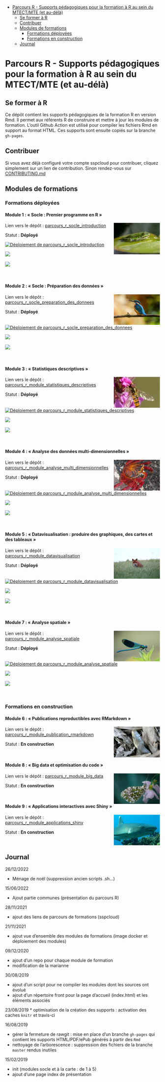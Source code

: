 
- <a
  href="#parcours-r---supports-pédagogiques-pour-la-formation-à-r-au-sein-du-mtectmte-et-au-délà"
  id="toc-parcours-r---supports-pédagogiques-pour-la-formation-à-r-au-sein-du-mtectmte-et-au-délà">Parcours
  R - Supports pédagogiques pour la formation à R au sein du MTECT/MTE (et
  au-délà)</a>
  - <a href="#se-former-à-r" id="toc-se-former-à-r">Se former à R</a>
  - <a href="#contribuer" id="toc-contribuer">Contribuer</a>
  - <a href="#modules-de-formations" id="toc-modules-de-formations">Modules
    de formations</a>
    - <a href="#formations-déployées" id="toc-formations-déployées">Formations
      déployées</a>
    - <a href="#formations-en-construction"
      id="toc-formations-en-construction">Formations en construction</a>
  - <a href="#journal" id="toc-journal">Journal</a>

<!-- README.md est généré à partir du README.Rmd. Merci d'éditer ce fichier -->

# Parcours R - Supports pédagogiques pour la formation à R au sein du MTECT/MTE (et au-délà)

<!-- badges: start -->
<!-- badges: end -->

## Se former à R

Ce dépôt contient les supports pédagogiques de la formation R en version
Rmd. Il permet aux référents R de construire et mettre à jour les
modules de formation. L’outil Github Action est utilisé pour compiler
les fichiers Rmd en support au format HTML. Ces supports sont ensuite
copiés sur la branche `gh-pages`.

## Contribuer

Si vous avez déjà configuré votre compte sspcloud pour contribuer,
cliquez simplement sur un lien de contribution. Sinon rendez-vous sur
[CONTRIBUTING.md](https://github.com/MTES-MCT/parcours-r/blob/master/CONTRIBUTING.md)

## Modules de formations

### Formations déployées

#### Module 1 : « Socle : Premier programme en R »

<img src="docs/assets/images/grenouille.jpg" alt="grenouille.jpg" align="right" style="width:150px;"/>

Lien vers le dépôt :
[parcours_r\_socle_introduction](https://github.com/MTES-MCT/parcours_r_socle_introduction)

Statut : **Déployé**

[![Déploiement de
parcours_r\_socle_introduction](https://github.com/MTES-MCT/parcours_r_socle_introduction/actions/workflows/rstudio-image-build.yml/badge.svg)](https://github.com/MTES-MCT/parcours_r_socle_introduction/actions/workflows/rstudio-image-build.yml)

[![](https://img.shields.io/badge/Formation_SSPCloud-ParcoursR_M1-blue)](https://datalab.sspcloud.fr/launcher/ide/rstudio?autoLaunch=true&onyxia.friendlyName=«ParcoursR_M1»&service.image.custom.enabled=true&service.image.custom.version=«ghcr.io%2Fmtes-mct%2Fparcours_r_socle_introduction-4.2.1»&security.allowlist.enabled=false&init.personalInit=«https%3A%2F%2Fraw.githubusercontent.com%2FMTES-MCT%2Fparcours-r%2Fmaster%2Finit_scripts%2Fformation%2Finit_script_formation.sh»)

[![](https://img.shields.io/badge/Contribution_SSPCloud-ParcoursR_M1-green)](https://datalab.sspcloud.fr/launcher/ide/rstudio?autoLaunch=true&onyxia.friendlyName=«ParcoursR_M1_contrib»&service.image.custom.enabled=true&service.image.custom.version=«ghcr.io%2Fmtes-mct%2Fparcours_r_socle_introduction-4.2.1»&service.image.pullPolicy=«Always»&security.allowlist.enabled=false&init.personalInit=«https%3A%2F%2Fraw.githubusercontent.com%2FMTES-MCT%2Fparcours-r%2Fmaster%2Finit_scripts%2Fcontribution%2Finit_script.sh»&init.personalInitArgs=«parcours_r_socle_introduction»&vault.secret=«parcours_r%2Ftokens»)

 

#### Module 2 : « Socle : Préparation des données »

<img src="docs/assets/images/martin.jpg" alt="martin.jpg" align="right" style="width:150px;"/>

Lien vers le dépôt :
[parcours_r\_socle_preparation_des_donnees](https://github.com/MTES-MCT/parcours_r_socle_preparation_des_donnees)

Statut : **Déployé**

[![Déploiement de
parcours_r\_socle_preparation_des_donnees](https://github.com/MTES-MCT/parcours_r_socle_preparation_des_donnees/actions/workflows/rstudio-image-build.yml/badge.svg)](https://github.com/MTES-MCT/parcours_r_socle_preparation_des_donnees/actions/workflows/rstudio-image-build.yml)

[![](https://img.shields.io/badge/Formation_SSPCloud-ParcoursR_M2-blue)](https://datalab.sspcloud.fr/launcher/ide/rstudio?autoLaunch=true&onyxia.friendlyName=«ParcoursR_M2»&service.image.custom.enabled=true&service.image.custom.version=«ghcr.io%2Fmtes-mct%2Fparcours_r_socle_preparation_des_donnees-4.2.1»&security.allowlist.enabled=false&init.personalInit=«https%3A%2F%2Fraw.githubusercontent.com%2FMTES-MCT%2Fparcours-r%2Fmaster%2Finit_scripts%2Fformation%2Finit_script_formation.sh»)

[![](https://img.shields.io/badge/Contribution_SSPCloud-ParcoursR_M2-green)](https://datalab.sspcloud.fr/launcher/ide/rstudio?autoLaunch=true&onyxia.friendlyName=«ParcoursR_M2_contrib»&service.image.custom.enabled=true&service.image.custom.version=«ghcr.io%2Fmtes-mct%2Fparcours_r_socle_preparation_des_donnees-4.2.1»&service.image.pullPolicy=«Always»&security.allowlist.enabled=false&init.personalInit=«https%3A%2F%2Fraw.githubusercontent.com%2FMTES-MCT%2Fparcours-r%2Fmaster%2Finit_scripts%2Fcontribution%2Finit_script.sh»&init.personalInitArgs=«parcours_r_socle_preparation_des_donnees»&vault.secret=«parcours_r%2Ftokens»)

 

#### Module 3 : « Statistiques descriptives »

<img src="docs/assets/images/pollinisateur.jpg" alt="pollinisateur.jpg" align="right" style="width:150px;"/>

Lien vers le dépôt :
[parcours_r\_module_statistiques_descriptives](https://github.com/MTES-MCT/parcours_r_module_statistiques_descriptives)

Statut : **Déployé**

[![Déploiement de
parcours_r\_module_statistiques_descriptives](https://github.com/MTES-MCT/parcours_r_module_statistiques_descriptives/actions/workflows/rstudio-image-build.yml/badge.svg)](https://github.com/MTES-MCT/parcours_r_module_statistiques_descriptives/actions/workflows/rstudio-image-build.yml)

[![](https://img.shields.io/badge/Formation_SSPCloud-ParcoursR_M3-blue)](https://datalab.sspcloud.fr/launcher/ide/rstudio?autoLaunch=true&onyxia.friendlyName=«ParcoursR_M3»&service.image.custom.enabled=true&service.image.custom.version=«ghcr.io%2Fmtes-mct%2Fparcours_r_module_statistiques_descriptives-4.2.1»&security.allowlist.enabled=false&init.personalInit=«https%3A%2F%2Fraw.githubusercontent.com%2FMTES-MCT%2Fparcours-r%2Fmaster%2Finit_scripts%2Fformation%2Finit_script_formation.sh»)

[![](https://img.shields.io/badge/Contribution_SSPCloud-ParcoursR_M3-green)](https://datalab.sspcloud.fr/launcher/ide/rstudio?autoLaunch=true&onyxia.friendlyName=«ParcoursR_M3_contrib»&service.image.custom.enabled=true&service.image.custom.version=«ghcr.io%2Fmtes-mct%2Fparcours_r_module_statistiques_descriptives-4.2.1»&service.image.pullPolicy=«Always»&security.allowlist.enabled=false&init.personalInit=«https%3A%2F%2Fraw.githubusercontent.com%2FMTES-MCT%2Fparcours-r%2Fmaster%2Finit_scripts%2Fcontribution%2Finit_script.sh»&init.personalInitArgs=«parcours_r_module_statistiques_descriptives»&vault.secret=«parcours_r%2Ftokens»)

 

#### Module 4 : « Analyse des données multi-dimensionnelles »

<img src="docs/assets/images/crabe.jpg" alt="crabe.jpg" align="right" style="width:150px;"/>

Lien vers le dépôt :
[parcours_r\_module_analyse_multi_dimensionnelles](https://github.com/MTES-MCT/parcours_r_module_analyse_multi_dimensionnelles)

Statut : **Déployé**

[![Déploiement de
parcours_r\_module_analyse_multi_dimensionnelles](https://github.com/MTES-MCT/parcours_r_module_analyse_multi_dimensionnelles/actions/workflows/rstudio-image-build.yml/badge.svg)](https://github.com/MTES-MCT/parcours_r_module_analyse_multi_dimensionnelles/actions/workflows/rstudio-image-build.yml)

[![](https://img.shields.io/badge/Formation_SSPCloud-ParcoursR_M4-blue)](https://datalab.sspcloud.fr/launcher/ide/rstudio?autoLaunch=true&onyxia.friendlyName=«ParcoursR_M4»&service.image.custom.enabled=true&service.image.custom.version=«ghcr.io%2Fmtes-mct%2Fparcours_r_module_analyse_multi_dimensionnelles-4.2.1»&security.allowlist.enabled=false&init.personalInit=«https%3A%2F%2Fraw.githubusercontent.com%2FMTES-MCT%2Fparcours-r%2Fmaster%2Finit_scripts%2Fformation%2Finit_script_formation.sh»)

[![](https://img.shields.io/badge/Contribution_SSPCloud-ParcoursR_M4-green)](https://datalab.sspcloud.fr/launcher/ide/rstudio?autoLaunch=true&onyxia.friendlyName=«ParcoursR_M4_contrib»&service.image.custom.enabled=true&service.image.custom.version=«ghcr.io%2Fmtes-mct%2Fparcours_r_module_analyse_multi_dimensionnelles-4.2.1»&service.image.pullPolicy=«Always»&security.allowlist.enabled=false&init.personalInit=«https%3A%2F%2Fraw.githubusercontent.com%2FMTES-MCT%2Fparcours-r%2Fmaster%2Finit_scripts%2Fcontribution%2Finit_script.sh»&init.personalInitArgs=«parcours_r_module_analyse_multi_dimensionnelles»&vault.secret=«parcours_r%2Ftokens»)

 

#### Module 5 : « Datavisualisation : produire des graphiques, des cartes et des tableaux »

<img src="docs/assets/images/renard.jpg" alt="renard.jpg" align="right" style="width:150px;"/>

Lien vers le dépôt :
[parcours_r\_module_datavisualisation](https://github.com/MTES-MCT/parcours_r_module_datavisualisation)

Statut : **Déployé**

[![Déploiement de
parcours_r\_module_datavisualisation](https://github.com/MTES-MCT/parcours_r_module_datavisualisation/actions/workflows/rstudio-image-build.yml/badge.svg)](https://github.com/MTES-MCT/parcours_r_module_datavisualisation/actions/workflows/rstudio-image-build.yml)

[![](https://img.shields.io/badge/Formation_SSPCloud-ParcoursR_M5-blue)](https://datalab.sspcloud.fr/launcher/ide/rstudio?autoLaunch=true&onyxia.friendlyName=«ParcoursR_M5»&service.image.custom.enabled=true&service.image.custom.version=«ghcr.io%2Fmtes-mct%2Fparcours_r_module_datavisualisation-4.2.1»&security.allowlist.enabled=false&init.personalInit=«https%3A%2F%2Fraw.githubusercontent.com%2FMTES-MCT%2Fparcours-r%2Fmaster%2Finit_scripts%2Fformation%2Finit_script_formation.sh»)

[![](https://img.shields.io/badge/Contribution_SSPCloud-ParcoursR_M5-green)](https://datalab.sspcloud.fr/launcher/ide/rstudio?autoLaunch=true&onyxia.friendlyName=«ParcoursR_M5_contrib»&service.image.custom.enabled=true&service.image.custom.version=«ghcr.io%2Fmtes-mct%2Fparcours_r_module_datavisualisation-4.2.1»&service.image.pullPolicy=«Always»&security.allowlist.enabled=false&init.personalInit=«https%3A%2F%2Fraw.githubusercontent.com%2FMTES-MCT%2Fparcours-r%2Fmaster%2Finit_scripts%2Fcontribution%2Finit_script.sh»&init.personalInitArgs=«parcours_r_module_datavisualisation»&vault.secret=«parcours_r%2Ftokens»)

 

#### Module 7 : « Analyse spatiale »

<img src="docs/assets/images/odonate.jpg" alt="odonate.jpg" align="right" style="width:150px;"/>

Lien vers le dépôt :
[parcours_r\_module_analyse_spatiale](https://github.com/MTES-MCT/parcours_r_module_analyse_spatiale)

Statut : **Déployé**

[![Déploiement de
parcours_r\_module_analyse_spatiale](https://github.com/MTES-MCT/parcours_r_module_analyse_spatiale/actions/workflows/rstudio-image-build.yml/badge.svg)](https://github.com/MTES-MCT/parcours_r_module_analyse_spatiale/actions/workflows/rstudio-image-build.yml)

[![](https://img.shields.io/badge/Formation_SSPCloud-ParcoursR_M7-blue)](https://datalab.sspcloud.fr/launcher/ide/rstudio?autoLaunch=true&onyxia.friendlyName=«ParcoursR_M7»&service.image.custom.enabled=true&service.image.custom.version=«ghcr.io%2Fmtes-mct%2Fparcours_r_module_analyse_spatiale-4.2.1»&security.allowlist.enabled=false&init.personalInit=«https%3A%2F%2Fraw.githubusercontent.com%2FMTES-MCT%2Fparcours-r%2Fmaster%2Finit_scripts%2Fformation%2Finit_script_formation.sh»)

[![](https://img.shields.io/badge/Contribution_SSPCloud-ParcoursR_M7-green)](https://datalab.sspcloud.fr/launcher/ide/rstudio?autoLaunch=true&onyxia.friendlyName=«ParcoursR_M7_contrib»&service.image.custom.enabled=true&service.image.custom.version=«ghcr.io%2Fmtes-mct%2Fparcours_r_module_analyse_spatiale-4.2.1»&service.image.pullPolicy=«Always»&security.allowlist.enabled=false&init.personalInit=«https%3A%2F%2Fraw.githubusercontent.com%2FMTES-MCT%2Fparcours-r%2Fmaster%2Finit_scripts%2Fcontribution%2Finit_script.sh»&init.personalInitArgs=«parcours_r_module_analyse_spatiale»&vault.secret=«parcours_r%2Ftokens»)

 

### Formations en construction

#### Module 6 : « Publications reproductibles avec RMarkdown »

<img src="docs/assets/images/vipere.jpg" alt="vipere.jpg" align="right" style="width:150px;"/>

Lien vers le dépôt :
[parcours_r\_module_publication_rmarkdown](https://github.com/MTES-MCT/parcours_r_module_publication_rmarkdown)

Statut : **En construction**

 

#### Module 8 : « Big data et optimisation du code »

<img src="docs/assets/images/papillon.jpg" alt="papillon.jpg" align="right" style="width:150px;"/>

Lien vers le dépôt :
[parcours_r\_module_big_data](https://github.com/MTES-MCT/parcours_r_module_big_data)

Statut : **En construction**

 

#### Module 9 : « Applications interactives avec Shiny »

<img src="docs/assets/images/Triaenodon_obesus.jpg" alt="Triaenodon_obesus.jpg" align="right" style="width:150px;"/>

Lien vers le dépôt :
[parcours_r\_module_applications_shiny](https://github.com/MTES-MCT/parcours_r_module_applications_shiny)

Statut : **En construction**

 

## Journal

26/12/2022

- Ménage de noël (suppression ancien scripts .sh…)

15/06/2022

- Ajout partie communes (présentation du parcours R)

28/11/2021

- ajout des liens de parcours de formations (sspcloud)

21/11/2021

- ajout vue d’ensemble des modules de formations (image docker et
  déploiement des modules)

09/12/2020

- ajout d’un repo pour chaque module de formation
- modification de la marianne

30/08/2019

- ajout d’un script pour ne compiler les modules dont les sources ont
  évolué
- ajout d’un répertoire front pour la page d’accueil (index.html) et les
  éléments associés

23/08/2019 \* optimisation de la création des supports : activation des
caches `knitr` et travis-ci

16/08/2019

- gérer la fermeture de rawgit : mise en place d’un branche `gh-pages`
  qui contient les supports HTML/PDF/ePub générés à partir des `Rmd`
- nettoyage de l’arborescence : suppression des fichiers de la branche
  `master` rendus inutiles

15/02/2019

- init (modules socle et à la carte : de 1 à 5)
- ajout d’une page index de présentation
